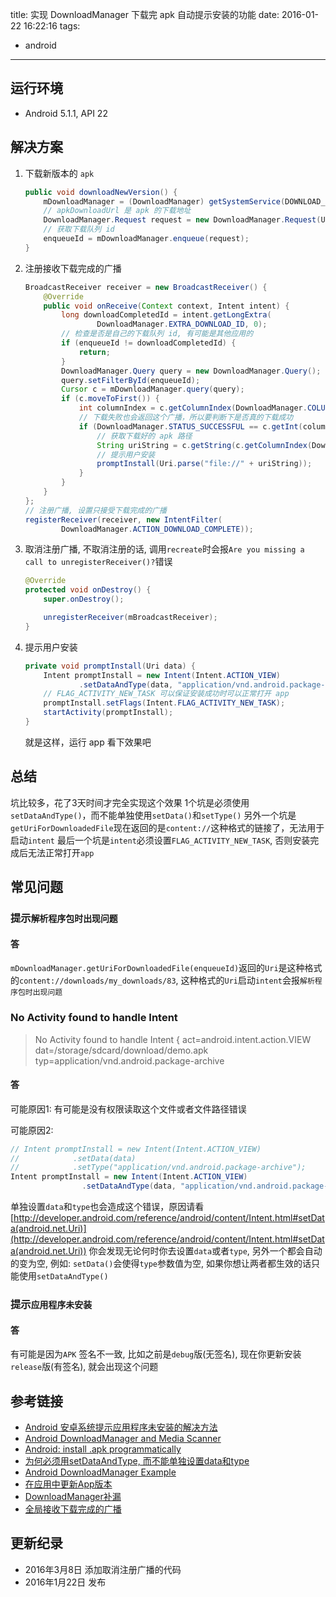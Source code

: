 title: 实现 DownloadManager 下载完 apk 自动提示安装的功能
date: 2016-01-22 16:22:16
tags:
- android
---
## 运行环境
* Android 5.1.1, API 22

## 解决方案
1. 下载新版本的 `apk`
    ```java
    public void downloadNewVersion() {
        mDownloadManager = (DownloadManager) getSystemService(DOWNLOAD_SERVICE);
        // apkDownloadUrl 是 apk 的下载地址
        DownloadManager.Request request = new DownloadManager.Request(Uri.parse(apkDownloadUrl));
        // 获取下载队列 id
        enqueueId = mDownloadManager.enqueue(request);
    }
    ```

2. 注册接收下载完成的广播
    ```java
    BroadcastReceiver receiver = new BroadcastReceiver() {
        @Override
        public void onReceive(Context context, Intent intent) {
            long downloadCompletedId = intent.getLongExtra(
                    DownloadManager.EXTRA_DOWNLOAD_ID, 0);
            // 检查是否是自己的下载队列 id, 有可能是其他应用的
            if (enqueueId != downloadCompletedId) {
                return;
            }
            DownloadManager.Query query = new DownloadManager.Query();
            query.setFilterById(enqueueId);
            Cursor c = mDownloadManager.query(query);
            if (c.moveToFirst()) {
                int columnIndex = c.getColumnIndex(DownloadManager.COLUMN_STATUS);
                // 下载失败也会返回这个广播，所以要判断下是否真的下载成功
                if (DownloadManager.STATUS_SUCCESSFUL == c.getInt(columnIndex)) {
                    // 获取下载好的 apk 路径
                    String uriString = c.getString(c.getColumnIndex(DownloadManager.COLUMN_LOCAL_FILENAME));
                    // 提示用户安装
                    promptInstall(Uri.parse("file://" + uriString));
                }
            }
        }
    };
    // 注册广播, 设置只接受下载完成的广播
    registerReceiver(receiver, new IntentFilter(
            DownloadManager.ACTION_DOWNLOAD_COMPLETE));
    ```

3. 取消注册广播, 不取消注册的话, 调用`recreate`时会报`Are you missing a call to unregisterReceiver()?`错误
    ```java
    @Override
    protected void onDestroy() {
    	super.onDestroy();
    
    	unregisterReceiver(mBroadcastReceiver);
    }
    ```


4. 提示用户安装
    ```java
    private void promptInstall(Uri data) {
        Intent promptInstall = new Intent(Intent.ACTION_VIEW)
                .setDataAndType(data, "application/vnd.android.package-archive");
        // FLAG_ACTIVITY_NEW_TASK 可以保证安装成功时可以正常打开 app
        promptInstall.setFlags(Intent.FLAG_ACTIVITY_NEW_TASK);
        startActivity(promptInstall);
    }
    ```
    就是这样，运行 app 看下效果吧

## 总结
坑比较多，花了3天时间才完全实现这个效果
1个坑是必须使用`setDataAndType()`，而不能单独使用`setData()`和`setType()`
另外一个坑是`getUriForDownloadedFile`现在返回的是`content://`这种格式的链接了，无法用于启动`intent`
最后一个坑是`intent`必须设置`FLAG_ACTIVITY_NEW_TASK`, 否则安装完成后无法正常打开`app`

## 常见问题
### 提示`解析程序包时出现问题`
#### 答
`mDownloadManager.getUriForDownloadedFile(enqueueId)`返回的`Uri`是这种格式的`content://downloads/my_downloads/83`, 这种格式的`Uri`启动`intent`会报`解析程序包时出现问题`

### No Activity found to handle Intent
> No Activity found to handle Intent { act=android.intent.action.VIEW dat=/storage/sdcard/download/demo.apk typ=application/vnd.android.package-archive

#### 答 
可能原因1:
有可能是没有权限读取这个文件或者文件路径错误

可能原因2:
```java
// Intent promptInstall = new Intent(Intent.ACTION_VIEW)
//            .setData(data)
//            .setType("application/vnd.android.package-archive");
Intent promptInstall = new Intent(Intent.ACTION_VIEW)
                .setDataAndType(data, "application/vnd.android.package-archive");
```                
单独设置`data`和`type`也会造成这个错误，原因请看[http://developer.android.com/reference/android/content/Intent.html#setData(android.net.Uri)](http://developer.android.com/reference/android/content/Intent.html#setData(android.net.Uri))
你会发现无论何时你去设置`data`或者`type`, 另外一个都会自动的变为空, 例如: `setData()`会使得`type`参数值为空, 如果你想让两者都生效的话只能使用`setDataAndType()`

### 提示`应用程序未安装`
#### 答
有可能是因为`APK` 签名不一致, 比如之前是`debug`版(无签名), 现在你更新安装`release`版(有签名), 就会出现这个问题

## 参考链接
* [Android 安卓系统提示应用程序未安装的解决方法](http://blog.csdn.net/ljz2009y/article/details/7645734)
* [Android DownloadManager and Media Scanner](http://stackoverflow.com/questions/22736258/android-downloadmanager-and-media-scanner)
* [Android: install .apk programmatically](http://stackoverflow.com/a/4969421/2227031)
* [为何必须用setDataAndType, 而不能单独设置data和type](http://stackoverflow.com/a/5338066/2227031)
* [Android DownloadManager Example](http://blog.vogella.com/2011/06/14/android-downloadmanager-example/)
* [在应用中更新App版本](http://blog.csdn.net/caroline_wendy/article/details/50475854)
* [DownloadManager补漏](http://www.cnblogs.com/wlrhnh/p/4641105.html)
* [全局接收下载完成的广播](http://www.cnblogs.com/zhengxt/p/3657833.html)

## 更新纪录
* 2016年3月8日 添加取消注册广播的代码
* 2016年1月22日 发布
